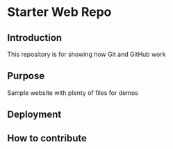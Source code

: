 # Starter Web Repo

## Introduction
This repository is for showing how Git and GitHub work

## Purpose

Sample website with plenty of files for demos

## Deployment

## How to contribute
